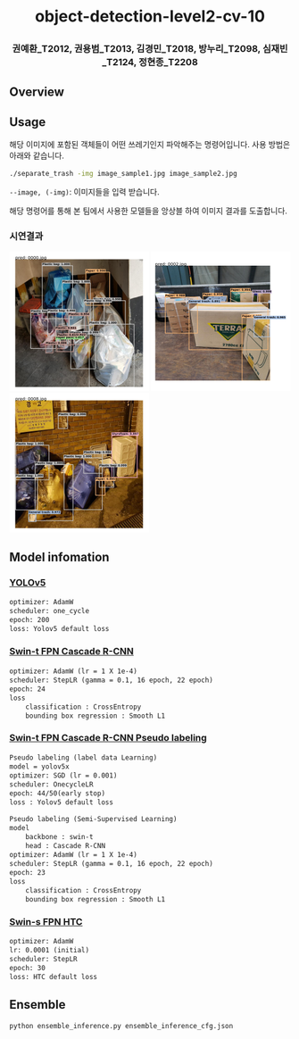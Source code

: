 <h1 align="center">
<p>object-detection-level2-cv-10
</h1>

<h3 align="center">
<p>권예환_T2012, 권용범_T2013, 김경민_T2018, 방누리_T2098, 심재빈_T2124, 정현종_T2208
</h3>

## Overview

## Usage
해당 이미지에 포함된 객체들이 어떤 쓰레기인지 파악해주는 명령어입니다. 사용 방법은 아래와 같습니다.
```bash
./separate_trash -img image_sample1.jpg image_sample2.jpg
```
`--image, (-img)`: 이미지들을 입력 받습니다.

해당 명령어를 통해 본 팀에서 사용한 모델들을 앙상블 하여 이미지 결과를 도출합니다.

### 시연결과
<p float="left">
  <img src="/images/0000.jpg" width="250" />
  <img src="/images/0002.jpg" width="250" />
  <img src="/images/0008.jpg" width="250" />
</p>


## Model infomation

### [YOLOv5](/yolov5/)
```
optimizer: AdamW
scheduler: one_cycle
epoch: 200
loss: Yolov5 default loss
```

### [Swin-t FPN Cascade R-CNN](/mmdet_config/)
```
optimizer: AdamW (lr = 1 X 1e-4)
scheduler: StepLR (gamma = 0.1, 16 epoch, 22 epoch)
epoch: 24
loss
    classification : CrossEntropy
    bounding box regression : Smooth L1
```
### [Swin-t FPN Cascade R-CNN Pseudo labeling](/mmdet_config/)
```
Pseudo labeling (label data Learning)
model = yolov5x
optimizer: SGD (lr = 0.001)
scheduler: OnecycleLR
epoch: 44/50(early stop)
loss : Yolov5 default loss
```
```
Pseudo labeling (Semi-Supervised Learning)
model
    backbone : swin-t
    head : Cascade R-CNN
optimizer: AdamW (lr = 1 X 1e-4)
scheduler: StepLR (gamma = 0.1, 16 epoch, 22 epoch)
epoch: 23
loss
    classification : CrossEntropy
    bounding box regression : Smooth L1
```
### [Swin-s FPN HTC](/mmdet_config/)
```
optimizer: AdamW
lr: 0.0001 (initial)
scheduler: StepLR
epoch: 30
loss: HTC default loss
```
## Ensemble
```
python ensemble_inference.py ensemble_inference_cfg.json
```
